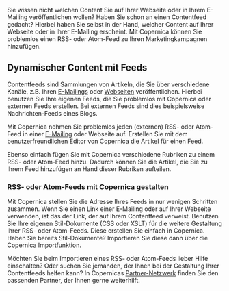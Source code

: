 Sie wissen nicht welchen Content Sie auf Ihrer Webseite oder in Ihrem
E-Mailing veröffentlichen wollen? Haben Sie schon an einen Contentfeed
gedacht? Hierbei haben Sie selbst in der Hand, welcher Content auf Ihrer
Webseite oder in Ihrer E-Mailing erscheint. Mit Copernica können Sie
problemlos einen RSS- oder Atom-Feed zu Ihren Marketingkampagnen
hinzufügen. 

Dynamischer Content mit Feeds
-----------------------------

Contentfeeds sind Sammlungen von Artikeln, die Sie über verschiedene
Kanäle, z.B. Ihren [E-Mailings](./emailings.md "E-Mailings") oder
[Webseiten](./web-pages.md "Webseiten")
veröffentlichen. Hierbei benutzen Sie Ihre eigenen Feeds, die Sie
problemlos mit Copernica oder externen Feeds erstellen. Bei externen
Feeds sind dies beispielsweise Nachrichten-Feeds eines Blogs.

Mit Copernica nehmen Sie problemlos jeden (externen) RSS- oder Atom-Feed
in einer [E-Mailing](./emailings.md "E-Mailing")
oder Webseite auf. Erstellen Sie mit dem benutzerfreundlichen Editor von
Copernica die Artikel für einen Feed.

Ebenso einfach fügen Sie mit Copernica verschiedene Rubriken zu einem
RSS- oder Atom-Feed hinzu. Dadurch können Sie die Artikel, die Sie zu
Ihrem Feed hinzufügen an Hand dieser Rubriken aufteilen.

### RSS- oder Atom-Feeds mit Copernica gestalten

Mit Copernica stellen Sie die Adresse Ihres Feeds in nur wenigen
Schritten zusammen. Wenn Sie einen Link einer E-Mailing oder auf Ihrer
Webseite verwenden, ist das der Link, der auf Ihrem Contentfeed
verweist. Benutzen Sie Ihre eigenen Stil-Dokumente (CSS oder XSLT) für
die weitere Gestaltung Ihrer RSS- oder Atom-Feeds. Diese erstellen Sie
einfach in Copernica. Haben Sie bereits Stil-Dokumente? Importieren Sie
diese dann über die Copernica Importfunktion.

Möchten Sie beim Importieren eines RSS- oder Atom-Feeds lieber Hilfe
einschalten? Oder suchen Sie jemanden, der Ihnen bei der Gestaltung
Ihrer Contentfeeds helfen kann? In Copernicas
[Partner-Netzwerk](http://www.copernica.com/de/partners/partner-unterstutzung "Partnernetzwerk")
finden Sie den passenden Partner, der Ihnen gerne weiterhilft.
